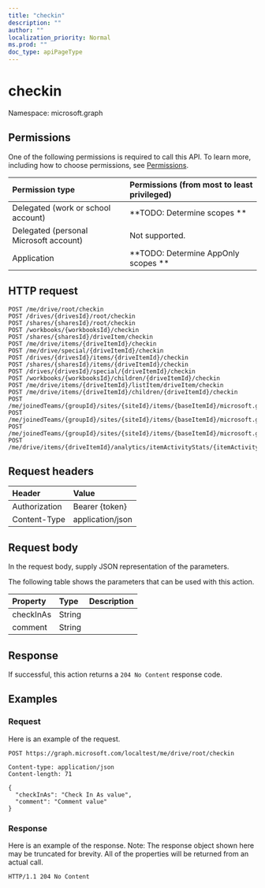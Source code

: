 ```yaml
---
title: "checkin"
description: ""
author: ""
localization_priority: Normal
ms.prod: ""
doc_type: apiPageType
---
```


# checkin

Namespace: microsoft.graph



## Permissions
One of the following permissions is required to call this API. To learn more, including how to choose permissions, see [Permissions](/concepts/permissions-reference.md).

|Permission type|Permissions (from most to least privileged)|
|:---|:---|
|Delegated (work or school account)|**TODO: Determine scopes **|
|Delegated (personal Microsoft account)|Not supported.|
|Application|**TODO: Determine AppOnly scopes **|

## HTTP request
<!-- {
  "blockType": "ignored"
}
-->
``` http
POST /me/drive/root/checkin
POST /drives/{drivesId}/root/checkin
POST /shares/{sharesId}/root/checkin
POST /workbooks/{workbooksId}/checkin
POST /shares/{sharesId}/driveItem/checkin
POST /me/drive/items/{driveItemId}/checkin
POST /me/drive/special/{driveItemId}/checkin
POST /drives/{drivesId}/items/{driveItemId}/checkin
POST /shares/{sharesId}/items/{driveItemId}/checkin
POST /drives/{drivesId}/special/{driveItemId}/checkin
POST /workbooks/{workbooksId}/children/{driveItemId}/checkin
POST /me/drive/items/{driveItemId}/listItem/driveItem/checkin
POST /me/drive/items/{driveItemId}/children/{driveItemId}/checkin
POST /me/joinedTeams/{groupId}/sites/{siteId}/items/{baseItemId}/microsoft.graph.sharedDriveItem/root/checkin
POST /me/joinedTeams/{groupId}/sites/{siteId}/items/{baseItemId}/microsoft.graph.sharedDriveItem/driveItem/checkin
POST /me/joinedTeams/{groupId}/sites/{siteId}/items/{baseItemId}/microsoft.graph.sharedDriveItem/items/{driveItemId}/checkin
POST /me/drive/items/{driveItemId}/analytics/itemActivityStats/{itemActivityStatId}/activities/{itemActivityId}/driveItem/checkin
```

## Request headers
|Header|Value|
|:---|:---|
|Authorization|Bearer {token}|
|Content-Type|application/json|

## Request body
In the request body, supply JSON representation of the parameters.

The following table shows the parameters that can be used with this action.

|Property|Type|Description|
|:---|:---|:---|
|checkInAs|String||
|comment|String||



## Response
If successful, this action returns a `204 No Content` response code.

## Examples

### Request
Here is an example of the request.
<!-- {
  "blockType": "request",
  "name": "driveitem_checkin"
}
-->
``` http
POST https://graph.microsoft.com/localtest/me/drive/root/checkin

Content-type: application/json
Content-length: 71

{
  "checkInAs": "Check In As value",
  "comment": "Comment value"
}
```

### Response
Here is an example of the response. Note: The response object shown here may be truncated for brevity. All of the properties will be returned from an actual call.
<!-- {
  "blockType": "response",
  "truncated": true
}
-->
``` http
HTTP/1.1 204 No Content
```

